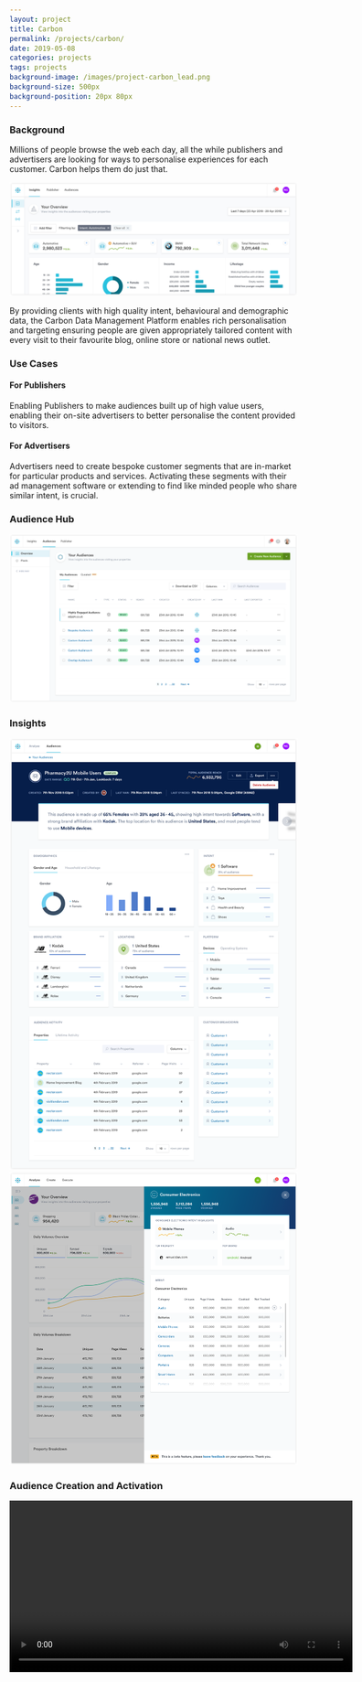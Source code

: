 ```yaml
---
layout: project
title: Carbon
permalink: /projects/carbon/
date: 2019-05-08
categories: projects
tags: projects
background-image: /images/project-carbon_lead.png
background-size: 500px
background-position: 20px 80px
---
```


### Background

Millions of people browse the web each day, all the while publishers and advertisers are looking for ways to personalise experiences for each customer. Carbon helps them do just that.

![alt](/images/project-carbon-insights.png)

By providing clients with high quality intent, behavioural and demographic data, the Carbon Data Management Platform enables rich personalisation and targeting ensuring people are given appropriately tailored content with every visit to their favourite blog, online store or national news outlet.


### Use Cases

#### For Publishers

Enabling Publishers to make audiences built up of high value users, enabling their on-site advertisers to better personalise the content provided to visitors.


#### For Advertisers

Advertisers need to create bespoke customer segments that are in-market for particular products and services. Activating these segments with their ad management software or extending to find like minded people who share similar intent, is crucial.


### Audience Hub

![alt](/images/carbon_audiences.png)


### Insights

![](/images/carbon_auidience_cohort.png)
![](/images/carbon_taxonomy_drawer.png)

### Audience Creation and Activation

<video controls width="600">
   	
   	<source src="/videos/carbon-audience-query.mp4"
            type="video/mp4">

    Sorry, your browser doesn't support embedded videos.

</video>
